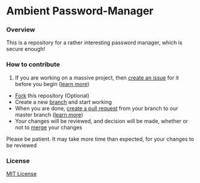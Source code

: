 # Ambient Password-Manager

### Overview
This is a repository for a rather interesting password manager, which is secure enough!

### How to contribute

1. If you are working on a massive project, then [create an issue](https://github.com/Code-in-flux/Password-Manager/issues/new) for it before you begin ([learn more](https://docs.github.com/en/github/managing-your-work-on-github/about-issues))
+ [Fork](https://docs.github.com/en/github/getting-started-with-github/fork-a-repo) this repository (Optional)
+ Create a new [branch](https://docs.github.com/en/github/collaborating-with-issues-and-pull-requests/about-branches) and start working
+ When you are done, [create a pull request](https://github.com/Code-in-flux/Password-Manager/compare) from your branch to our master branch ([learn more](https://docs.github.com/en/github/collaborating-with-issues-and-pull-requests/about-pull-requests))
+ Your changes will be reviewed, and decision will be made, whether or not to [merge](https://docs.github.com/en/github/collaborating-with-issues-and-pull-requests/about-pull-request-merges) your changes

Please be patient. It may take more time than expected, for your changes to be reviewed

### License
[MIT License](https://opensource.org/licenses/MIT)
